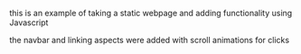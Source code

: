 this is an example of taking a static webpage and adding functionality using Javascript

the navbar and linking aspects were added with scroll animations for clicks
